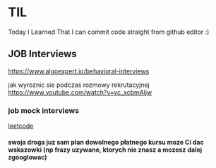 # TIL
Today I Learned
That I can commit code straight from github editor :)

## JOB Interviews 
https://www.algoexpert.io/behavioral-interviews  
  
jak wyroznic sie podczas rozmowy rekrutacyjnej  
https://www.youtube.com/watch?v=vc_xcbmAljw  
  
### job mock interviews   
[leetcode](https://leetcode.com)  

#### swoja droga juz sam plan dowolnego płatnego kursu moze Ci dac wskazowki (np frazy uzywane, ktorych nie znasz a mozesz dalej zgooglowac)  
